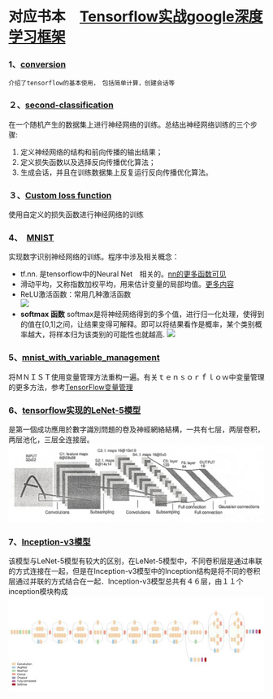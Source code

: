 #  对应书本　[Tensorflow实战google深度学习框架](http://product.dangdang.com/24195829.html)


### 1、[conversion](https://github.com/CNyuzhang/tensorflow-/blob/master/mycode/conversation.py)
    介绍了tensorflow的基本使用，　包括简单计算，创建会话等

### ２、[second-classification](https://github.com/CNyuzhang/tensorflow-/blob/master/mycode/Second_classification.py)
在一个随机产生的数据集上进行神经网络的训练。总结出神经网络训练的三个步骤:
1. 定义神经网络的结构和前向传播的输出结果；
2. 定义损失函数以及选择反向传播优化算法；
3. 生成会话，并且在训练数据集上反复运行反向传播优化算法。

### ３、[Custom loss function](https://github.com/CNyuzhang/tensorflow-/blob/master/mycode/Custom%20loss%20function.py)
使用自定义的损失函数进行神经网络的训练

### 4、　[MNIST](https://github.com/CNyuzhang/tensorflow-/blob/master/mycode/MNIST%E5%85%A5%E9%97%A8/MNIST.py)
实现数字识别神经网络的训练。程序中涉及相关概念：
* tf.nn.   是tensorflow中的Neural Net　相关的。[nn的更多函数可见](https://www.tensorflow.org/api_docs/python/tf/nn)
* 滑动平均，又称指数加权平均，用来估计变量的局部均值。[更多内容](https://www.cnblogs.com/wuliytTaotao/p/9479958.html) 
* ReLU激活函数：常用几种激活函数<br/>
![](https://img-blog.csdn.net/20160706150849807)
* **softmax 函数**
    softmax是将神经网络得到的多个值，进行归一化处理，使得到的值在[0,1]之间，让结果变得可解释。即可以将结果看作是概率，某个类别概率越大，将样本归为该类别的可能性也就越高.
    ![](https://img-blog.csdn.net/20180914175343446?watermark/2/text/aHR0cHM6Ly9ibG9nLmNzZG4ubmV0L0hlYXJ0aG91Z2Fu/font/5a6L5L2T/fontsize/400/fill/I0JBQkFCMA==/dissolve/70)

### 5、[mnist_with_variable_management](https://github.com/CNyuzhang/tensorflow-/blob/master/mycode/MNIST%E5%85%A5%E9%97%A8/mnist_with_variable_management.py)
将ＭＮＩＳＴ使用变量管理方法重构一遍。有关ｔｅｎｓｏｒｆｌｏｗ中变量管理的更多方法，参考[TensorFlow变量管理](https://www.jianshu.com/p/eedddcff65ff)
### 6、[tensorflow实现的LeNet-5模型](https://github.com/CNyuzhang/tensorflow-/tree/master/mycode/leNet5)
是第一個成功應用於數字識別問題的卷及神經網絡結構，一共有七层，两层卷积，两层池化，三层全连接层。
![LeNet-5](https://github.com/CNyuzhang/CNyuzhang.github.io/blob/master/img/cnn/LeNet_5.png?raw=true)
### 7、[Inception-v3模型](https://github.com/CNyuzhang/tensorflow-/blob/master/mycode/ML.py)
该模型与LeNet-5模型有较大的区别，在LeNet-5模型中，不同卷积层是通过串联的方式连接在一起，但是在Inception-v3模型中的Inception结构是将不同的卷积层通过并联的方式结合在一起．Inception-v3模型总共有４６层，由１１个inception模块构成
![inception-v3](https://github.com/CNyuzhang/CNyuzhang.github.io/blob/master/img/cnn/inception-v3.png?raw=true)

　　　　
　　　　
　　　



